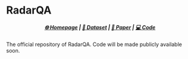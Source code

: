 # RadarQA
<h5 align="center">
    <a href="todo">🌐 Homepage</a> | <a href="https://huggingface.co/datasets/USC-GVL/PhysBench">🤗 Dataset</a> | <a href="https://arxiv.org/pdf/2508.12291">📑 Paper</a> | <a href="https://github.com/hexmSeeU/RadarQA">💻 Code</a>
</h5>
The official repository of RadarQA. Code will be made publicly available soon.
